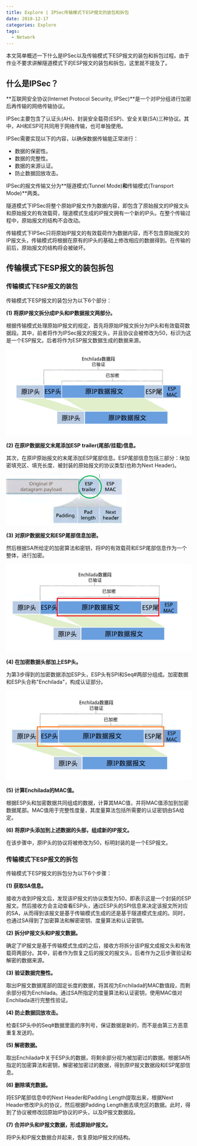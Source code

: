 ```yaml
---
title: Explore | IPSec传输模式下ESP报文的装包和拆包
date: 2018-12-17
categories: Explore
tags:
  - Network
---
```


本文简单概述一下什么是IPSec以及传输模式下ESP报文的装包和拆包过程。由于作业不要求讲解隧道模式下的ESP报文的装包和拆包，这里就不提及了。

<!-- more -->

## 什么是IPSec？

**互联网安全协议(Internet Protocol Security, IPSec)**是一个对IP分组进行加密后再传输的网络传输协议。

IPSec主要包含了认证头(AH)、封装安全载荷(ESP)、安全关联(SA)三种协议。其中，AH和ESP可共同用于网络传输，也可单独使用。

IPSec需要实现以下的内容，以确保数据传输能正常进行：

* 数据的保密性。
* 数据的完整性。
* 数据的来源认证。
* 防止数据回放攻击。

IPSec的报文传输又分为**隧道模式(Tunnel Mode)**和**传输模式(Transport Mode)**两类。

隧道模式下IPSec将整个原始IP报文作为数据内容，即包含了原始报文的IP报文头和原始报文的有效载荷，隧道模式生成的IP报文拥有一个新的IP头。在整个传输过程中，原始报文的结构不会改动。

传输模式下IPSec只将原始IP报文的有效载荷作为数据内容，而不包含原始报文的IP报文头，传输模式将根据在原有的IP头的基础上修改相应的数据得到。在传输的前后，原始报文的结构将会被破坏。

## 传输模式下ESP报文的装包拆包

### 传输模式下ESP报文的装包

传输模式下ESP报文的装包分为以下6个部分：

**(1) 将原IP报文拆分成IP头和IP数据报文两部分。**

根据传输模式处理原始IP报文的规定，首先将原始IP报文拆分为IP头和有效载荷数据段。其中，前者将作为IPSec报文的报文头，并且协议会被修改为50，标识为这是一个ESP报文。后者将作为ESP报文数据生成的数据来源。

![1545054872962](ipsec-esp-packet/1545054872962.png)

**(2) 在原IP数据报文末尾添加ESP trailer(尾部/挂载)信息。**

其次，在原IP原始报文的末尾添加ESP尾部信息。ESP尾部信息包括三部分：块加密填充区、填充长度、被封装的原始报文的协议类型(也称为Next Header)。

![1545055331126](ipsec-esp-packet/1545055331126.png)

**(3) 对原IP数据报文和ESP尾部信息加密。**

然后根据SA所给定的加密算法和密钥，将IP的有效载荷和ESP尾部信息作为一个整体，进行加密。

![1545055678504](ipsec-esp-packet/1545055678504.png)

**(4) 在加密数据头部加上ESP头。**

为第3步得到的加密数据添加ESP头，ESP头有SPI和Seq#两部分组成。加密数据和ESP头合称"Enchilada"，构成认证部分。

![1545055877207](ipsec-esp-packet/1545055877207.png)

**(5) 计算Enchilada的MAC值。**

根据ESP头和加密数据共同组成的数据，计算其MAC值，并将MAC值添加到加密数据尾部。MAC值用于完整性度量，其度量算法包括所需要的认证密钥由SA给定。

**(6) 将原IP头添加到上述数据的头部，组成新的IP报文。**

在该步骤中，原IP头的协议将被修改为50，标明封装的是一个ESP报文。

### 传输模式下ESP报文的拆包

传输模式下ESP报文的拆包分为以下6个步骤：

**(1) 获取SA信息。**

接收方收到IP报文后，发现该IP报文的协议类型为50，即表示这是一个封装的ESP报文。然后接收方会主动查看ESP头，通过ESP头的SPI信息来决定该报文所对应的SA，从而得到该报文是基于传输模式生成的还是基于隧道模式生成的。同时，也通过SA得到了加密算法和解密密钥、度量算法和认证密钥。

**(2) 拆分IP报文头和IP报文数据。**

确定了IP报文是基于传输模式生成的之后，接收方将拆分该IP报文成报文头和有效载荷两部分。其中，前者作为恢复之后的报文的报文头，后者作为之后步骤验证和解密的数据来源。

**(3) 验证数据完整性。**

取出IP报文数据尾部的固定长度的数据，将其视为Enchilada的MAC数值段，而剩余部分视为Enchilada。通过SA所指定的度量算法和认证密钥，使用MAC值对Enchilada进行完整性验证。

**(4) 防止数据回放攻击。**

检查ESP头中的Seq#数据里面的序列号，保证数据是新的，而不是由第三方恶意重复发送的。

**(5) 解密数据。**

取出Enchilada中关于ESP头的数据，将剩余部分视为被加密过的数据。根据SA所指定的加密算法和密钥，解密被加密过的数据，得到原IP报文数据段和ESP尾部信息。

**(6) 删除填充数据。**

将ESP尾部信息中的Next Header和Padding Length提取出来，根据Next Header修改IP头的协议，然后根据Padding Length删去填充区的数据。此时，得到了协议被修改回原始IP协议的IP头，以及IP报文数据段。

**(7) 合并IP头和IP报文数据，形成原始IP报文。**

将IP头和IP报文数据合并起来，恢复原始IP报文的结构。

